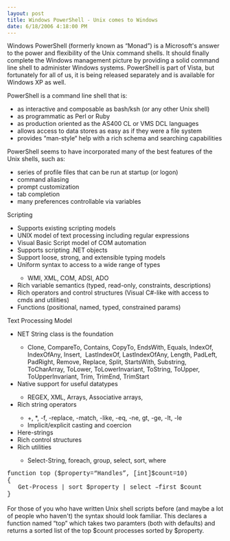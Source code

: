 ```yaml
---
layout: post
title: Windows PowerShell - Unix comes to Windows
date: 6/18/2006 4:18:00 PM
---
```


<P>Windows PowerShell (formerly known as “Monad”) is a Microsoft's answer to the power and flexibility of the Unix command shells. It should finally complete the Windows management picture by providing a solid command line shell to administer Windows systems. PowerShell is part of Vista, but fortunately for all of us, it is being released separately and is available for Windows XP as well.</P>
<P>PowerShell is a command line shell that is:</P>
<UL>
<LI>as interactive and composable as bash/ksh (or any other Unix shell)</LI>
<LI>as programmatic as Perl or Ruby</LI>
<LI>as production oriented as the AS400 CL or VMS DCL languages</LI>
<LI>allows access to data stores as easy as if they were a file system</LI>
<LI>provides “man-style“ help with a rich schema and searching capabilities</LI></UL>
<P><SPAN><SPAN>PowerShell seems to have incorporated many of the best features of the Unix shells, such as:</SPAN></SPAN></P>
<UL>
<LI>
<DIV v:shape="_x0000_s1026"><SPAN>series of profile files that can be run at startup (or logon)</SPAN></DIV></LI>
<LI>
<DIV v:shape="_x0000_s1026"><SPAN><SPAN><SPAN>command aliasing </SPAN></SPAN></SPAN></DIV></LI>
<LI><SPAN><SPAN>
<DIV v:shape="_x0000_s1026"><SPAN><SPAN>prompt customization</SPAN></SPAN></DIV></SPAN></SPAN></LI>
<LI><SPAN><SPAN>
<DIV v:shape="_x0000_s1026">
<DIV><SPAN>
<DIV v:shape="_x0000_s1026">
<DIV><SPAN><SPAN>tab completion</SPAN></SPAN></DIV></DIV></SPAN></DIV></DIV></SPAN></SPAN></LI>
<LI><SPAN><SPAN>
<DIV v:shape="_x0000_s1026">
<DIV><SPAN>
<DIV v:shape="_x0000_s1026">
<DIV></SPAN></SPAN></SPAN><SPAN><SPAN><SPAN><SPAN><SPAN><SPAN>many preferences controllable via variables</SPAN></SPAN></DIV></DIV></DIV></DIV></LI></SPAN>
<DIV></DIV></SPAN>
<DIV></DIV></SPAN></SPAN></UL>
<P><SPAN><SPAN>Scripting</SPAN></SPAN></P>
<UL>
<LI><SPAN><SPAN>Supports existing scripting models </SPAN></SPAN></LI>
<LI><SPAN><SPAN>U</SPAN><SPAN>NIX model of text processing including regular expressions </SPAN></SPAN></LI>
<LI><SPAN><SPAN></SPAN><SPAN>Visual Basic Script model of COM automation </SPAN></SPAN></LI>
<LI><SPAN><SPAN></SPAN><SPAN>Supports scripting .NET objects </SPAN></SPAN></LI>
<LI><SPAN><SPAN></SPAN><SPAN>Support loose, strong, and extensible typing models </SPAN></SPAN></LI>
<LI><SPAN><SPAN></SPAN><SPAN>Uniform syntax to access to a wide range of types </SPAN></SPAN></LI>
<UL>
<LI><SPAN><SPAN></SPAN><SPAN>WMI, XML, COM, ADSI, ADO </SPAN></LI></UL>
<LI>
<DIV v:shape="_x0000_s1026"><SPAN>Rich variable semantics (typed, read-only, constraints, descriptions) </SPAN></DIV></LI>
<LI>
<DIV v:shape="_x0000_s1026"><SPAN>Rich operators and control structures (Visual C#-like with access to cmds </SPAN><SPAN>and utilities) </SPAN></DIV></LI>
<LI>
<DIV v:shape="_x0000_s1026"><SPAN></SPAN><SPAN>Functions (positional, named, typed, constrained params) </SPAN></DIV></LI></UL>
<P v:shape="_x0000_s1026"><SPAN>Text Processing Model</SPAN></P>
<P v:shape="_x0000_s1026"></P>
<DIV v:shape="_x0000_s1026">
<UL>
<LI><SPAN>NET String class is the foundation </SPAN></LI>
<UL>
<LI><SPAN></SPAN><SPAN>Clone, CompareTo, Contains, CopyTo, EndsWith, Equals, IndexOf, </SPAN><SPAN>IndexOfAny, Insert,<SPAN>  </SPAN>LastIndexOf, LastIndexOfAny, Length, PadLeft, PadRight, </SPAN><SPAN>Remove, Replace, Split, StartsWith, Substring, ToCharArray, ToLower, </SPAN><SPAN>ToLowerInvariant, ToString, ToUpper, ToUpperInvariant, Trim, TrimEnd, </SPAN><SPAN>TrimStart </SPAN></LI></UL>
<LI><SPAN>Native support for useful datatypes </SPAN></LI>
<UL>
<LI><SPAN>REGEX, XML, Arrays, Associative arrays, </SPAN></LI></UL>
<LI><SPAN>Rich string operators </SPAN></LI>
<UL>
<LI><SPAN>+, *, -f, -replace, -match, -like, -eq, -ne, gt, -ge, -lt, -le </SPAN></LI>
<LI><SPAN>Implicit/explicit casting and coercion </SPAN></LI></UL>
<LI><SPAN>Here-strings </SPAN></LI>
<LI><SPAN>Rich control structures </SPAN></LI>
<LI><SPAN>Rich utilities </SPAN></LI>
<UL>
<LI><SPAN>Select-String, foreach, group, select, sort, where </SPAN></LI></UL></UL>
<DIV></DIV></DIV></SPAN>
<P></P>
<DIV v:shape="_x0000_s1026">
<DIV><SPAN><FONT face="Courier New">function top ($property=“Handles”, [int]$count=10) </FONT></SPAN></DIV>
<DIV><SPAN><FONT face="Courier New">{ <BR></FONT></SPAN><FONT face="Courier New"><SPAN><SPAN>   </SPAN>Get-Process | sort $property | select –first $count <BR></SPAN><SPAN>} </SPAN></FONT></DIV>
<DIV> </DIV>
<DIV>For those of you who have written Unix shell scripts before (and maybe a lot of people who haven't) the syntax should look familiar. This declares a function named “top” which takes two paramters (both with defaults) and returns a sorted list of the top $count processes sorted by $property.</DIV>
<DIV> </DIV>
<DIV> </DIV></DIV>
